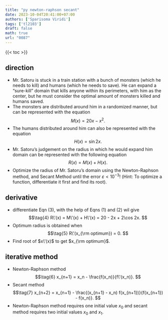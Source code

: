 ```yaml
---
title: "py newton-raphson secant"
date: 2023-10-04T20:41:00+07:00
authors: ['Sparisoma Viridi']
tags: ['tl2103']
draft: false
math: true
url: "0087"
---
```

{{< toc >}}


## direction
+ Mr. Satoru is stuck in a train station with a bunch of monsters (which he needs to kill) and humans (which he needs to save). He can expand a “sure-kill” domain that kills anyone within its perimeters, with him as the center, but he must consider the optimal amount of monsters killed and humans saved.
+ The monsters are distributed around him in a randomized manner, but can be represented with the equation
$$\tag{1}
M(x) = 20x - x^2.
$$
+ The humans distributed around him can also be represented with the equation
$$\tag{2}
H(x) = \sin 2x.
$$
+ Mr. Satoru’s judgement on the radius in which he would expand him domain can be represented with the following equation
$$\tag{3}
R(x) = M(x) + H(x).
$$
+ Optimize the radius of Mr. Satoru’s domain using the Newton-Raphson method, and Secant Method until the error $\varepsilon < 10^{-3}$! (Hint: To optimize a function, differentiate it first and find its root).


## derivative
+ differentiate Eqn (3), with the help of Eqns (1) and (2) wil give
$$\tag{4}
R\'(x) = M\'(x) + H\'(x) = 20 - 2x + 2\cos 2x. 
$$
+ Optimum radius is obtained when
$$\tag{5}
R\'(x_{\rm optimum}) = 0.
$$
+ Find root of $x\'(x)$ to get $x_{\rm optimum}$.


## iterative method
+ Newton-Raphson method
$$\tag{6}
x_{n+1} = x_n - \frac{f(x_n)}{f\'(x_n)}.
$$
+ Secant method
$$\tag{7}
x_{n+2} = x_{n+1} - \frac{(x_{n+1} - x_n) f(x_{n+1})}{f(x_{n+1}) - f(x_n)}.
$$
+ Newton-Raphson method requires one initial value $x_0$ and secant method requires two initial values $x_0$ and $x_1$.
